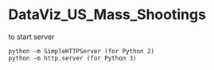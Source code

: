 # DataViz_US_Mass_Shootings

to start server
```
python -m SimpleHTTPServer (for Python 2)
python -m http.server (for Python 3)
```